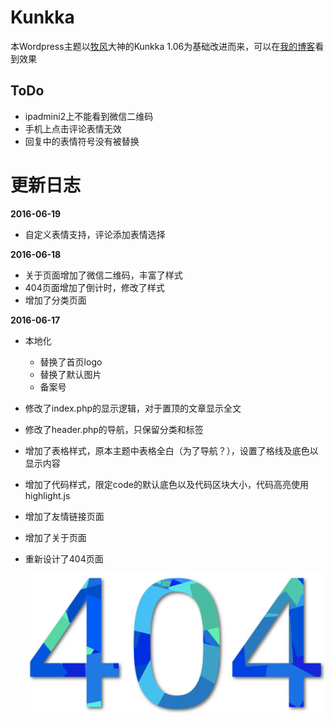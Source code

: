 # Kunkka
本Wordpress主题以[牧风](https://mufeng.me/)大神的Kunkka 1.06为基础改进而来，可以在[我的博客](http://agatelee.cn)看到效果



## ToDo

* ipadmini2上不能看到微信二维码
* 手机上点击评论表情无效
* 回复中的表情符号没有被替换



# 更新日志

**2016-06-19**

* 自定义表情支持，评论添加表情选择



**2016-06-18**

* 关于页面增加了微信二维码，丰富了样式
* 404页面增加了倒计时，修改了样式
* 增加了分类页面



**2016-06-17**
* 本地化
  * 替换了首页logo
  * 替换了默认图片
  * 备案号
* 修改了index.php的显示逻辑，对于置顶的文章显示全文
* 修改了header.php的导航，只保留分类和标签
* 增加了表格样式，原本主题中表格全白（为了导航？），设置了格线及底色以显示内容
* 增加了代码样式，限定code的默认底色以及代码区块大小，代码高亮使用highlight.js
* 增加了友情链接页面
* 增加了关于页面
* 重新设计了404页面

  ![](public/images/404.png)
